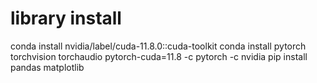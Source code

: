 # library install
conda install nvidia/label/cuda-11.8.0::cuda-toolkit
conda install pytorch torchvision torchaudio pytorch-cuda=11.8 -c pytorch -c nvidia
pip install pandas matplotlib
